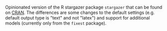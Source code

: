 
Opinionated version of the R stargazer package `stargazer` that can be found on [CRAN](https://cran.r-project.org/web/packages/stargazer/index.html). The differences are some changes to the default settings (e.g. default output type is "text" and not "latex") and support for additional models (currently only from the `fixest` package).